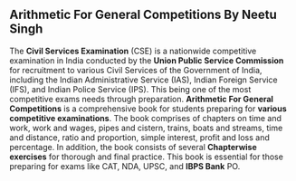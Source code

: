 <h2>Arithmetic For General Competitions By Neetu Singh </h2>

<p>The <strong>Civil Services Examination</strong> (CSE) is a nationwide competitive examination in India conducted by the <strong>Union Public Service Commission</strong> for recruitment to various Civil Services of the Government of India, including the Indian Administrative Service (IAS), Indian Foreign Service (IFS), and Indian Police Service (IPS). This being one of the most competitive exams needs through preparation.&nbsp;<strong>Arithmetic For General Competitions</strong> is a comprehensive book for students preparing for <strong>various competitive examinations</strong>. The book comprises of chapters on time and work, work and wages, pipes and cistern, trains, boats and streams, time and distance, ratio and proportion, simple interest, profit and loss and percentage. In addition, the book consists of several <strong>Chapterwise exercises</strong> for thorough and final practice. This book is essential for those preparing for exams like CAT, NDA, UPSC, and <strong>IBPS Bank</strong> PO.</p>
